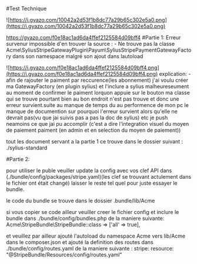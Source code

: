 #Test Technique


![https://i.gyazo.com/10042a2d53f1b8dc77a29b65c302e5a0.png](https://i.gyazo.com/10042a2d53f1b8dc77a29b65c302e5a0.png)

https://gyazo.com/f0e18ac1ad6da4ffef2125584d09bff4
#Partie 1:
  Erreur survenur impossible d'en trouver la source :
    - Ne trouve pas la classe Acme\SyliusStripeGatewayPlugin\Payum\SyliusStripePaymentGatewayFactory dans son namespace malgré son ajout dans lautoload
  
  ![https://i.gyazo.com/f0e18ac1ad6da4ffef2125584d09bff4.png](https://i.gyazo.com/f0e18ac1ad6da4ffef2125584d09bff4.png)
  explication:
    - afin de rajouter le paiment par reccurence(les abonnement) j'ai voulu créer ma GatewayFactory (en plugin sylius) et l'inclure a sylius malheureseument au moment de confirmer le paiment lorquon appuie sur le bouton ma classe qui se trouve pourtant bien au bon endroit n'est pas trouve et donc une erreur survient.suite au manque de temps du au performence de mon pc le manque de documention sur pourquoi l'erreur survient alors qu'elle ne devrait pas(vu que jai suivis pas a pas la doc de sylius) etc je push neamoins ce que jai pu accomplir (c'est a dire l'integration visuel du moyen de paiement paiment (en admin et en selection du moyen de paiement))

  tout les document servant a la partie 1 ce trouve dans le dossier suivant : ./sylius-standard

#Partie 2:

pour utiliser le puble veuiller update la config avec vos clef API dans (./bundle/config/packages/stripe.yaml)(les clef se trouvant actulement dans le fichier ont était changé) laisser le reste tel quel pour juste essayer le bundle.

le code du bundle se trouve dans le dossier .bundle/lib/Acme

si vous copier se code ailleur veuiller creer le fichier config et inclure le bundle dans ./bundle/config/bundles.php de la maniere suivante: 
  Acme\StripeBundle\StripeBundle::class => ['all' => true],

et veuillez par ailleur ajouté l'autoload du namespace Acme vers lib/Acme dans le composer.json et ajouté la definition des routes dans ./bundle/config/routes.yaml de la maniere suivante :
  stripe:
    resource: "@StripeBundle/Resources/config/routes.yaml"
 